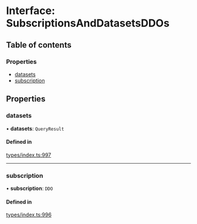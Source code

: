 # Interface: SubscriptionsAndDatasetsDDOs

## Table of contents

### Properties

- [datasets](SubscriptionsAndDatasetsDDOs.md#datasets)
- [subscription](SubscriptionsAndDatasetsDDOs.md#subscription)

## Properties

### datasets

• **datasets**: `QueryResult`

#### Defined in

[types/index.ts:997](https://github.com/nevermined-io/react-components/blob/baaf4c1/catalog/src/types/index.ts#L997)

___

### subscription

• **subscription**: `DDO`

#### Defined in

[types/index.ts:996](https://github.com/nevermined-io/react-components/blob/baaf4c1/catalog/src/types/index.ts#L996)
